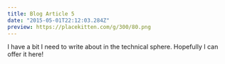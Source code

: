 ```yaml
---
title: Blog Article 5
date: "2015-05-01T22:12:03.284Z"
preview: https://placekitten.com/g/300/80.png
---
```



I have a bit I need to write about in the technical sphere. Hopefully I can offer it here!

